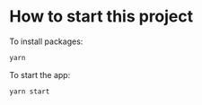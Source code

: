 # How to start this project

To install packages:
```sh
yarn
```

To start the app:

```sh
yarn start
```

